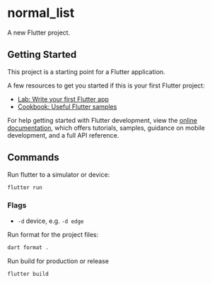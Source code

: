 # normal_list

A new Flutter project.

## Getting Started

This project is a starting point for a Flutter application.

A few resources to get you started if this is your first Flutter project:

- [Lab: Write your first Flutter app](https://docs.flutter.dev/get-started/codelab)
- [Cookbook: Useful Flutter samples](https://docs.flutter.dev/cookbook)

For help getting started with Flutter development, view the
[online documentation](https://docs.flutter.dev/), which offers tutorials,
samples, guidance on mobile development, and a full API reference.

## Commands
Run flutter to a simulator or device:
```bash
flutter run
```
### Flags
- `-d` device, e.g. `-d edge`

Run format for the project files:
```bash
dart format .
```

Run build for production or release
```bash
flutter build
```